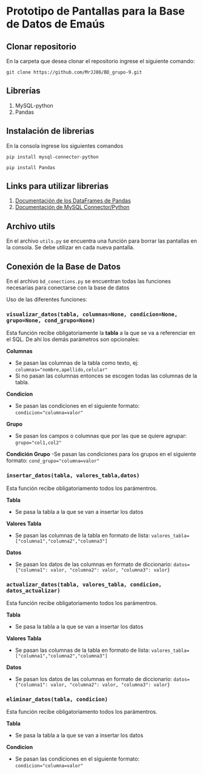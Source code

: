 # Prototipo de Pantallas para la Base de Datos de Emaús

## Clonar repositorio
En la carpeta que desea clonar el repositorio ingrese el siguiente comando:
```
git clone https://github.com/MrJJ86/BD_grupo-9.git
```

## Librerías
1. MySQL-python
2. Pandas

## Instalación de librerias
En la consola ingrese los siguientes comandos
```
pip install mysql-connector-python
```
```
pip install Pandas
```
## Links para utilizar librerias
1. [Documentación de los DataFrames de Pandas](https://pandas.pydata.org/docs/reference/api/pandas.DataFrame.html)
2. [Documentación de MySQL Connector/Python](https://dev.mysql.com/doc/connector-python/en/connector-python-examples.html)

## Archivo utils
En el archivo `utils.py` se encuentra una función para borrar las pantallas en la consola. Se debe utilizar en cada nueva pantalla.

## Conexión de la Base de Datos
En el archivo `bd_conections.py` se encuentran todas las funciones necesarias para conectarse con la base de datos

Uso de las diferentes funciones:

### `visualizar_datos(tabla, columnas=None, condicion=None, grupo=None, cond_grupo=None)`
Esta función recibe obligatoriamente la **tabla** a la que se va a referenciar en el SQL.
De ahí los demás parámetros son opcionales:

**Columnas**
  - Se pasan las columnas de la tabla como texto, ej: `columnas="nombre,apellido,celular"`
  - Si no pasan las columnas entonces se escogen todas las columnas de la tabla.
    
**Condicion**
- Se pasan las condiciones en el siguiente formato: `condicion="columna=valor"`
  
**Grupo**
- Se pasan los campos o columnas que por las que se quiere agrupar: `grupo="col1,col2"`
  
**Condición Grupo**
-Se pasan las condiciones para los grupos en el siguiente formato: `cond_grupo="columna=valor"`

### `insertar_datos(tabla, valores_tabla,datos)`
Esta función recibe obligatoriamento todos los parámentros.

**Tabla**
- Se pasa la tabla a la que se van a insertar los datos
  
**Valores Tabla**
- Se pasan las columnas de la tabla en formato de lista: `valores_tabla=["columna1","columna2","columna3"]`
  
**Datos**
- Se pasan los datos de las columnas en formato de diccionario: `datos={"columna1": valor, "columna2": valor, "columna3": valor}`

### `actualizar_datos(tabla, valores_tabla, condicion, datos_actualizar)`
Esta función recibe obligatoriamento todos los parámentros.

**Tabla**
- Se pasa la tabla a la que se van a insertar los datos
  
**Valores Tabla**
- Se pasan las columnas de la tabla en formato de lista: `valores_tabla=["columna1","columna2","columna3"]`
  
**Datos**
- Se pasan los datos de las columnas en formato de diccionario: `datos={"columna1": valor, "columna2": valor, "columna3": valor}`

### `eliminar_datos(tabla, condicion)`
Esta función recibe obligatoriamento todos los parámentros.

**Tabla**
- Se pasa la tabla a la que se van a insertar los datos
  
**Condicion**
- Se pasan las condiciones en el siguiente formato: `condicion="columna=valor"`
